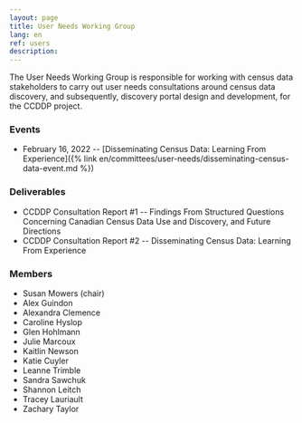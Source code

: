 ```yaml
---
layout: page
title: User Needs Working Group
lang: en
ref: users
description:
---
```

The User Needs Working Group is responsible for working with census data stakeholders to carry out user needs consultations around census data discovery, and subsequently, discovery portal design and development, for the CCDDP project.

### Events

- February 16, 2022 -- [Disseminating Census Data: Learning From Experience]({% link en/committees/user-needs/disseminating-census-data-event.md %})

### Deliverables

- CCDDP Consultation Report \#1 -- Findings From Structured Questions Concerning Canadian Census Data Use and Discovery, and Future Directions
- CCDDP Consultation Report \#2 -- Disseminating Census Data: Learning From Experience

### Members

- Susan Mowers (chair)
- Alex Guindon
- Alexandra Clemence
- Caroline Hyslop
- Glen Hohlmann
- Julie Marcoux
- Kaitlin Newson
- Katie Cuyler
- Leanne Trimble
- Sandra Sawchuk
- Shannon Leitch
- Tracey Lauriault
- Zachary Taylor

